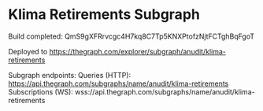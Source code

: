# Klima Retirements Subgraph

Build completed: QmS9gXFRrvcgc4H7kq8C7Tp5KNXPtofzNjtFCTghBqFgoT

Deployed to https://thegraph.com/explorer/subgraph/anudit/klima-retirements

Subgraph endpoints:
Queries (HTTP):     https://api.thegraph.com/subgraphs/name/anudit/klima-retirements
Subscriptions (WS): wss://api.thegraph.com/subgraphs/name/anudit/klima-retirements


```gql

```
